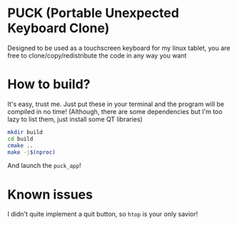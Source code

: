 # PUCK (Portable Unexpected Keyboard Clone)

Designed to be used as a touchscreen keyboard for my linux tablet, you are free to clone/copy/redistribute the code in any way you want

# How to build?

It's easy, trust me. Just put these in your terminal and the program will be compiled in no time!
(Although, there are some dependencies but I'm too lazy to list them, just install some QT libraries)

```sh
mkdir build
cd build
cmake ..
make -j$(nproc)
```

And launch the `puck_app`!

# Known issues

I didn't quite implement a quit button, so `htop` is your only savior!
